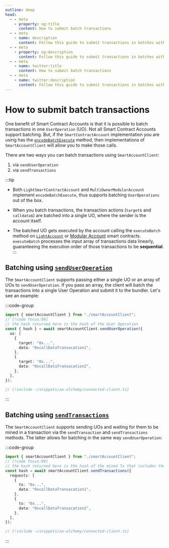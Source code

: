 ```yaml
---
outline: deep
head:
  - - meta
    - property: og:title
      content: How to submit batch transactions
  - - meta
    - name: description
      content: Follow this guide to submit transactions in batches with Account Kit, a vertically integrated stack for building apps that support ERC-4337 and ERC-6900.
  - - meta
    - property: og:description
      content: Follow this guide to submit transactions in batches with Account Kit, a vertically integrated stack for building apps that support ERC-4337 and ERC-6900.
  - - meta
    - name: twitter:title
      content: How to submit batch transactions
  - - meta
    - name: twitter:description
      content: Follow this guide to submit transactions in batches with Account Kit, a vertically integrated stack for building apps that support ERC-4337 and ERC-6900.
---
```


# How to submit batch transactions

One benefit of Smart Contract Accounts is that it is possible to batch transactions in one `UserOperation` (UO). Not all Smart Contract Accounts support batching. But, if the `SmartContractAccount` implementation you are using has the [`encodeBatchExecute`](/packages/aa-core/accounts/) method, then implementations of `SmartAccountClient` will allow you to make those calls.

There are two ways you can batch transactions using `SmartAccountClient`:

1. via `sendUserOperation`
2. via `sendTransactions`

:::tip

- Both `LightSmartContractAccount` and `MultiOwnerModularAccount` implement `encodeBatchExecute`, thus supports batching `UserOperations` out of the box.

- When you batch transactions, the transaction actions (`target`s and `calldata`s) are batched into a single UO, where the sender is the account itself.

- The batched UO gets executed by the account calling the `executeBatch` method on [`LightAccount`](https://github.com/alchemyplatform/light-account/blob/v1.1.0/src/LightAccount.sol) or [Modular Account](https://github.com/alchemyplatform/modular-account/blob/develop/src/account/UpgradeableModularAccount.sol) smart contracts. `executeBatch` processes the input array of transactions data linearly, guaranteeing the execution order of those transactions to be **sequential**.
  :::

## Batching using [`sendUserOperation`](/packages/aa-core/smart-account-client/actions/sendUserOperation)

The `SmartAccountClient` supports passing either a single UO or an array of UOs to `sendUserOperation`. If you pass an array, the client will batch the transactions into a single User Operation and submit it to the bundler. Let's see an example:

:::code-group

```ts [example.ts]
import { smartAccountClient } from "./smartAccountClient";
// [!code focus:99]
// the hash returned here is the hash of the User Operation
const { hash } = await smartAccountClient.sendUserOperation({
  uo: [
    {
      target: "0x...",
      data: "0xcallDataTransacation1",
    },
    {
      target: "0x...",
      data: "0xcallDataTransacation2",
    },
  ],
});
```

```ts [smartAccountClient.ts]
// [!include ~/snippets/aa-alchemy/connected-client.ts]
```

:::

## Batching using [`sendTransactions`](/packages/aa-core/smart-account-client/actions/sendTransactions)

The `SmartAccountClient` supports sending UOs and waiting for them to be mined in a transaction via the `sendTransaction` and `sendTransactions` methods. The latter allows for batching in the same way `sendUserOperation`:

:::code-group

```ts [example.ts]
import { smartAccountClient } from "./smartAccountClient";
// [!code focus:99]
// the hash returned here is the hash of the mined Tx that includes the UserOperation
const hash = await smartAccountClient.sendTransactions({
  requests: [
    {
      to: "0x...",
      data: "0xcallDataTransacation1",
    },
    {
      to: "0x...",
      data: "0xcallDataTransacation2",
    },
  ],
});
```

```ts [smartAccountClient.ts]
// [!include ~/snippets/aa-alchemy/connected-client.ts]
```

:::
